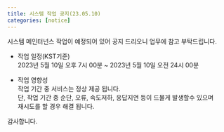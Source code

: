 ```yaml
---
title: 시스템 작업 공지(23.05.10)
categories: [notice]
---
```


시스템 메인터넌스 작업이 예정되어 있어 공지 드리오니 업무에 참고 부탁드립니다.<br>

* 작업 일정(KST기준) <br>
2023년 5월 10일 오후 7시 00분 ~ 2023년 5월 10일 오전 24시 00분

* 작업 영향성 <br>
작업 기간 중 서비스는 정상 제공 됩니다. <br>
단, 작업 기간 중 순단, 오류, 속도저하, 응답지연 등이 드물게 발생할수 있으며<br>
재시도를 할 경우 해결 됩니다. <br>

감사합니다.
